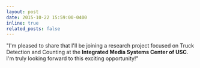 ```yaml
---
layout: post
date: 2015-10-22 15:59:00-0400
inline: true
related_posts: false
---
```


"I'm pleased to share that I'll be joining a research project focused on Truck Detection and Counting at the **Integrated Media Systems Center of USC**. I'm truly looking forward to this exciting opportunity!"